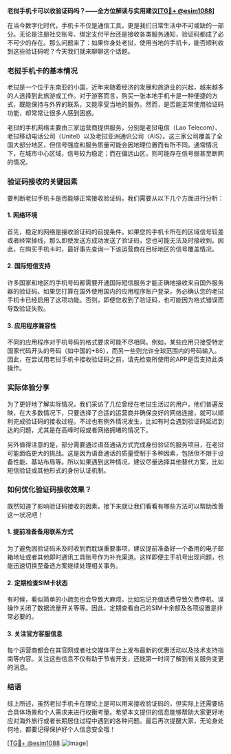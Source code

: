 **老挝手机卡可以收验证码吗？——全方位解读与实用建议[[TG💪+ @esim1088](https://t.me/s/esim1088)]**

在当今数字化时代，手机卡不仅是通信工具，更是我们日常生活中不可或缺的一部分。无论是注册社交账号、绑定支付平台还是接收各类服务通知，验证码都成了必不可少的存在。那么问题来了：如果你身处老挝，使用当地的手机卡，能否顺利收到这些验证码呢？今天我们就来聊聊这个话题。

### 老挝手机卡的基本情况

老挝是一个位于东南亚的小国，近年来随着经济的发展和旅游业的兴起，越来越多的人选择到此旅游或工作。对于游客而言，购买一张本地手机卡是一种便捷的方式，既能保持与外界的联系，又能享受当地的服务。然而，是否能正常使用验证码功能，却常常让很多人感到困惑。

老挝的手机网络主要由三家运营商提供服务，分别是老挝电信（Lao Telecom）、老挝移动电话公司（Unitel）以及老挝亚洲通讯公司（AIS）。这三家公司覆盖了全国大部分地区，但信号强度和服务质量可能会因地理位置而有所不同。通常情况下，在城市中心区域，信号较为稳定；而在偏远山区，则可能存在信号弱甚至断网的情况。

### 验证码接收的关键因素

要判断老挝手机卡是否能够正常接收验证码，我们需要从以下几个方面进行分析：

#### 1. 网络环境
首先，稳定的网络是接收验证码的前提条件。如果您的手机卡所在的区域信号较差或者经常掉线，那么即使发送方成功发送了验证码，您也可能无法及时接收到。因此，在购买手机卡时，最好事先查询一下该运营商在目标地区的信号覆盖情况。

#### 2. 国际短信支持
许多国家和地区的手机号码都需要开通国际短信服务才能正确地接收来自国外服务器的验证码。如果您打算在国外使用国内的应用程序账户登录，务必确认您的老挝手机卡已经启用了这项功能。否则，即便您收到了验证码，也可能因为格式错误而导致验证失败。

#### 3. 应用程序兼容性
不同的应用程序对手机号码的格式要求可能不尽相同。例如，某些应用只接受特定国家代码开头的号码（如中国的+86），而另一些则允许全球范围内的号码输入。因此，在尝试用老挝手机卡接收验证码之前，请先检查所使用的APP是否支持此类操作。

### 实际体验分享

为了更好地了解实际情况，我们采访了几位曾经在老挝生活过的用户。他们普遍反映，在大多数情况下，只要选择了合适的运营商并确保良好的网络连接，就可以顺利完成验证码的接收过程。不过也有例外情况发生，比如有时会遇到验证码延迟到达的问题，尤其是在高峰时段或者网络拥堵的情况下。

另外值得注意的是，部分需要通过语音通话方式完成身份验证的服务项目，在老挝可能面临更大的挑战。这是因为语音通话的质量受制于多种因素，包括但不限于设备性能、基站布局等。所以如果遇到这种情况，建议尽量选择其他替代方案，比如短信验证或其他形式的身份认证机制。

### 如何优化验证码接收效果？

既然知道了影响验证码接收的因素，接下来就让我们看看有哪些方法可以帮助改善这一状况吧！

#### 1. 提前准备备用联系方式
为了避免因验证码未及时收到而耽误重要事项，建议提前准备好一个备用的电子邮箱地址或者其他即时通讯工具账号作为补充渠道。这样即便主手机号出现问题，也能迅速切换至备选方案继续处理相关事务。

#### 2. 定期检查SIM卡状态
有时候，看似简单的小疏忽也会导致大麻烦。比如忘记充值话费导致欠费停机、误操作关闭了数据流量开关等等。因此，定期查看自己的SIM卡余额及各项设置是非常必要的。

#### 3. 关注官方客服信息
每个运营商都会在其官网或者社交媒体平台上发布最新的优惠活动以及技术支持指南等内容。关注这些信息不仅有助于节省开支，还能第一时间了解到有关服务变更的消息。

### 结语

综上所述，虽然老挝手机卡在理论上是可以用来接收验证码的，但实际上还需要结合具体场景和个人需求来进行权衡考量。希望本文提供的信息能够帮助大家更好地应对海外旅行或者长期居住过程中遇到的各种问题。最后再次提醒大家，无论身处何地，都要记得保护好个人信息安全哦！

[[TG💪+ @esim1088](https://t.me/s/esim1088) ![Image](https://i.postimg.cc/4NQfJmqS/Snipaste-2025-05-13-00-14-12.png)]